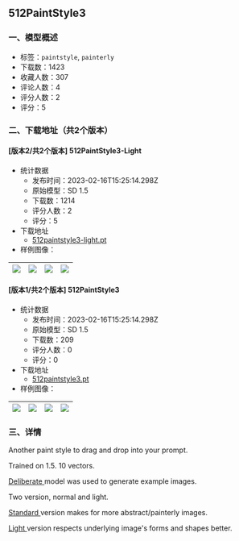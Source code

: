 ## 512PaintStyle3
### 一、模型概述

- 标签：`paintstyle`, `painterly`
- 下载数：1423
- 收藏人数：307
- 评论人数：4
- 评分人数：2
- 评分：5

### 二、下载地址（共2个版本）

#### [版本2/共2个版本] 512PaintStyle3-Light

- 统计数据
  - 发布时间：2023-02-16T15:25:14.298Z
  - 原始模型：SD 1.5
  - 下载数：1214
  - 评分人数：2
  - 评分：5
- 下载地址
  - [512paintstyle3-light.pt](https://civitai.com/api/download/models/11210)
- 样例图像：

| <img src="https://image.civitai.com/xG1nkqKTMzGDvpLrqFT7WA/d4c7ca9c-1d86-41c0-fa45-4ab960ee5a00/width=450/108226.jpeg" /> | <img src="https://image.civitai.com/xG1nkqKTMzGDvpLrqFT7WA/31b0e893-df33-470d-1faa-ae77c0e3e200/width=450/108000.jpeg" /> | <img src="https://image.civitai.com/xG1nkqKTMzGDvpLrqFT7WA/dd5d9233-81fa-4cf6-e4cd-d005fae0fd00/width=450/108002.jpeg" /> | <img src="https://image.civitai.com/xG1nkqKTMzGDvpLrqFT7WA/74847bd5-f902-4da6-9fa2-e3b31a36a800/width=450/108156.jpeg" /> |
| ---- | ---- | ---- | ---- |

#### [版本1/共2个版本] 512PaintStyle3

- 统计数据
  - 发布时间：2023-02-16T15:25:14.298Z
  - 原始模型：SD 1.5
  - 下载数：209
  - 评分人数：0
  - 评分：0
- 下载地址
  - [512paintstyle3.pt](https://civitai.com/api/download/models/11208)
- 样例图像：

| <img src="https://image.civitai.com/xG1nkqKTMzGDvpLrqFT7WA/c46c5fe1-0547-46c0-be60-7eca1058a100/width=450/107927.jpeg" /> | <img src="https://image.civitai.com/xG1nkqKTMzGDvpLrqFT7WA/ddfd3364-ab9f-4baa-fb5d-971b91c63200/width=450/107926.jpeg" /> | <img src="https://image.civitai.com/xG1nkqKTMzGDvpLrqFT7WA/6eb4e4cb-b5c0-423b-4752-723f7b7f9200/width=450/107920.jpeg" /> | <img src="https://image.civitai.com/xG1nkqKTMzGDvpLrqFT7WA/935b009f-136a-4e7e-6947-5b6f89062e00/width=450/107925.jpeg" /> |
| ---- | ---- | ---- | ---- |


### 三、详情
<p>Another paint style to drag and drop into your prompt.</p><p>Trained on 1.5. 10 vectors.</p><p><a rel="ugc" href="https://civitai.com/models/4823/deliberate">Deliberate </a>model was used to generate example images.</p><p></p><p></p><p>Two version, normal and light.</p><p><u>Standard </u>version makes for more abstract/painterly images.</p><p><u>Light </u>version respects underlying image's forms and shapes better.</p>